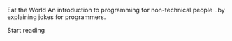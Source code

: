 Eat the World
An introduction to programming for non-technical people
..by explaining jokes for programmers.

Start reading
